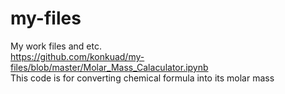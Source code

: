 # my-files
My work files and etc.\
https://github.com/konkuad/my-files/blob/master/Molar_Mass_Calaculator.ipynb \
This code is for converting chemical formula into its molar mass

